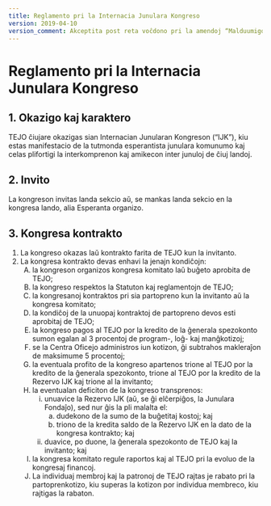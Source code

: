 ```yaml
---
title: Reglamento pri la Internacia Junulara Kongreso
version: 2019-04-10
version_comment: Akceptita post reta voĉdono pri la amendoj “Malduumigo de la Reglamentoj”, “Lingvaj ŝanĝoj”, “Ĉapitro pri Patronoj”, “Detaligo pri patronoj”
---
```


Reglamento pri la Internacia Junulara Kongreso
==============================================

## 1. Okazigo kaj karaktero
TEJO ĉiujare okazigas sian Internacian Junularan Kongreson (“IJK”), kiu estas manifestacio de la tutmonda esperantista junulara komunumo kaj celas plifortigi la interkomprenon kaj amikecon inter junuloj de ĉiuj landoj.

## 2. Invito
La kongreson invitas landa sekcio aŭ, se mankas landa sekcio en la kongresa lando, alia Esperanta organizo.

## 3. Kongresa kontrakto
<ol>
	<li>La kongreso okazas laŭ kontrakto farita de TEJO kun la invitanto.</li>
	<li>
		La kongresa kontrakto devas enhavi la jenajn kondiĉojn:
		<ol type="A">
			<li>la kongreson organizos kongresa komitato laŭ buĝeto aprobita de TEJO;</li>
			<li>la kongreso respektos la Statuton kaj reglamentojn de TEJO;</li>
			<li>la kongresanoj kontraktos pri sia partopreno kun la invitanto aŭ la kongresa komitato;</li>
			<li>la kondiĉoj de la unuopaj kontraktoj de partopreno devos esti aprobitaj de TEJO;</li>
			<li>la kongreso pagos al TEJO por la kredito de la ĝenerala spezokonto sumon egalan al 3 procentoj de program-, loĝ- kaj manĝkotizoj;</li>
			<li>se la Centra Oficejo administros iun kotizon, ĝi subtrahos makleraĵon de maksimume 5 procentoj;</li>
			<li>la eventuala profito de la kongreso apartenos trione al TEJO por la kredito de la ĝenerala spezokonto, trione al TEJO por la kredito de la Rezervo IJK kaj trione al la invitanto;</li>
			<li>
				la eventualan deficiton de la kongreso transprenos:
				<ol type="i">
					<li>
						unuavice la Rezervo IJK (aŭ, se ĝi elĉerpiĝos, la Junulara Fondaĵo), sed nur ĝis la pli malalta el:
						<ol type="a">
							<li>dudekono de la sumo de la buĝetitaj kostoj; kaj</li>
							<li>triono de la kredita saldo de la Rezervo IJK en la dato de la kongresa kontrakto; kaj</li>
						</ol>
					</li>
					<li>duavice, po duone, la ĝenerala spezokonto de TEJO kaj la invitanto; kaj</li>
				</ol>
			</li>
			<li>la kongresa komitato regule raportos kaj al TEJO pri la evoluo de la kongresaj financoj.</li>
			<li>La individuaj membroj kaj la patronoj de TEJO rajtas je rabato pri la partoprenkotizo, kiu superas la kotizon por individua membreco, kiu rajtigas la rabaton.</li>
		</ol>
	</li>
</ol>

